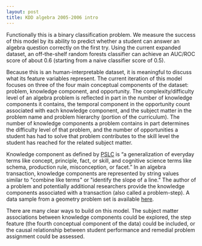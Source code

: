 ```yaml
---
layout: post
title: KDD algebra 2005-2006 intro
---
```


Functionally this is a binary classification problem. We measure the success of this model by its ability to predict whether a student can answer an algebra question correctly on the first try. Using the current expanded dataset, an off-the-shelf random forests classifier can achieve an AUC/ROC score of about 0.6 (starting from a naive classifier score of 0.5). 

Because this is an human-interpretable dataset, it is meaningful to discuss what its feature variables represent. The current iteration of this model focuses on three of the four main conceptual components of the dataset: problem, knowledge component, and opportunity. The complexity/difficulty level of an algebra problem is reflected in part in the number of knowledge components it contains, the temporal component in the opportunity count associated with each knowledge component, and the subject matter in the problem name and problem hierarchy (portion of the curriculum). The number of knowledge components a problem contains in part determines the difficulty level of that problem, and the number of opportunities a student has had to solve that problem contributes to the skill level the student has reached for the related subject matter. 

Knowledge component as defined by [PSLC](https://pslcdatashop.web.cmu.edu/KDDCup/rules_data_format.jsp) is “a generalization of everyday terms like concept, principle, fact, or skill, and cognitive science terms like schema, production rule, misconception, or facet.” In an algebra transaction, knowledge components are represented by string values similar to "combine like terms" or "identify the slope of a line." The author of a problem and potentially additional researchers provide the knowledge components associated with a transaction (also called a problem-step). A data sample from a geometry problem set is available [here](https://pslcdatashop.web.cmu.edu/KDDCup/rules_data_format.jsp#table-1).

There are many clear ways to build on this model. The subject matter associations between knowledge components could be explored, the step feature (the fourth conceptual component of the data) could be included, or the causal relationship between student performance and remedial problem assignment could be assessed.


